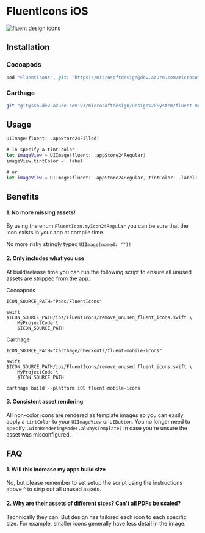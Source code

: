 # FluentIcons iOS

![fluent design icons](../../art/readme-asset.png)

## Installation

### Cocoapods

```ruby
pod "FluentIcons", git: "https://microsoftdesign@dev.azure.com/microsoftdesign/Design%20System/_git/fluent-mobile-icons", tag: "1.0.205"
```

### Carthage

```bash
git "git@ssh.dev.azure.com:v3/microsoftdesign/Design%20System/fluent-mobile-icons" "1.0.205"
```

## Usage

```swift
UIImage(fluent: .appStore24Filled)

# To specify a tint color
let imageView = UIImage(fluent: .appStore24Regular)
imageView.tintColor = .label

# or
let imageView = UIImage(fluent: .appStore24Regular, tintColor: .label)
```

## Benefits

#### 1. No more missing assets!

By using the enum `FluentIcon.myIcon24Regular` you can be sure that the icon exists in your app at compile time.

No more risky stringly typed `UIImage(named: "")!`

#### 2. Only includes what you use

At build/release time you can run the following script to ensure all unused assets are stripped from the app:

Cocoapods
```
ICON_SOURCE_PATH="Pods/FluentIcons"

swift $ICON_SOURCE_PATH/ios/FluentIcons/remove_unused_fluent_icons.swift \
	MyProjectCode \
	$ICON_SOURCE_PATH
```

Carthage
```
ICON_SOURCE_PATH="Carthage/Checkouts/fluent-mobile-icons"

swift $ICON_SOURCE_PATH/ios/FluentIcons/remove_unused_fluent_icons.swift \
	MyProjectCode \
	$ICON_SOURCE_PATH

carthage build --platform iOS fluent-mobile-icons
```

#### 3. Consistent asset rendering

All non-color icons are rendered as template images so you can easily apply a `tintColor` to your `UIImageView` or `UIButton`.  You no longer need to specify `.withRenderingMode(.alwaysTemplate)` in case you're unsure the asset was misconfigured.

## FAQ

#### 1. Will this increase my apps build size

No, but please remember to set setup the script using the instructions above ^ to strip out all unused assets.

#### 2. Why are their assets of different sizes? Can't all PDFs be scaled?

Technically they can!  But design has tailored each icon to each specific size.  For example, smaller icons generally have less detail in the image.